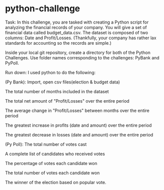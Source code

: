 # python-challenge

Task:
In this challenge, you are tasked with creating a Python script for analyzing the financial records of your company. You will give a set of financial data called budget_data.csv. The dataset is composed of two columns: Date and Profit/Losses. (Thankfully, your company has rather lax standards for accounting so the records are simple.)

Inside your local git repository, create a directory for both of the Python Challenges. Use folder names corresponding to the challenges: PyBank and PyPoll.

Run down:
I used python to do the following:

(Py Bank):
Import, open csv files(election & budget data)

The total number of months included in the dataset

The total net amount of "Profit/Losses" over the entire period

The average change in "Profit/Losses" between months over the entire period

The greatest increase in profits (date and amount) over the entire period

The greatest decrease in losses (date and amount) over the entire period

(Py Poll):
The total number of votes cast

A complete list of candidates who received votes

The percentage of votes each candidate won

The total number of votes each candidate won

The winner of the election based on popular vote.